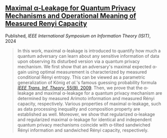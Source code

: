 

## [Maximal α-Leakage for Quantum Privacy Mechanisms and Operational Meaning of Measured Renyi Capacity](https://ieeexplore.ieee.org/abstract/document/10619592)
Published, _IEEE International Symposium on Information Theory (ISIT)_, 2024

> In this work, maximal α-leakage is introduced to quantify how much a quantum adversary can learn about any sensitive information of data upon observing its disturbed version via a quantum privacy mechanism. 
We first show that an adversary's maximal expected α-gain using optimal measurement is characterized by measured conditional Rényi entropy.
This can be viewed as a parametric generalization of König _et al._'s famous guessing probability formula [_IEEE Trans. Inf. Theory_, 55(9), 2009](https://doi.org/10.1109/TIT.2009.2025545).
Then, we prove that the α-leakage and maximal α-leakage for a quantum privacy mechanism are determined by measured Arimoto information and measured Rényi capacity, respectively. 
Various properties of maximal α-leakage, such as data processing inequality and composition property are established as well.
Moreover, we show that regularized α-leakage and regularized maximal α-leakage for identical and independent quantum privacy mechanisms coincide with α-tilted sandwiched Rényi information and sandwiched Rényi capacity, respectively.


<VFDownload text='Download Article' href='/publications/leakage/Bo-Yu_Yang - Leakage_ISIT2024_full_ver.pdf' as='Bo-Yu_Yang-Leakage_ISIT2024_full_ver.pdf'/> 
<VFDownload text='Download Slides' href='/publications/leakage/Bo-Yu_Yang - Leakage_ISIT2024_slide.pdf' as='Bo-Yu_Yang-Leakage_ISIT2024_slide.pdf'/>